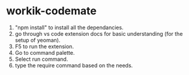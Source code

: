 # workik-codemate

1. "npm install" to install all the dependancies.
2. go through vs code extension docs for basic understanding (for the setup of yeoman).
3. F5 to run the extension.
4. Go to command palette.
5. Select run command.
6. type the require command based on the needs.